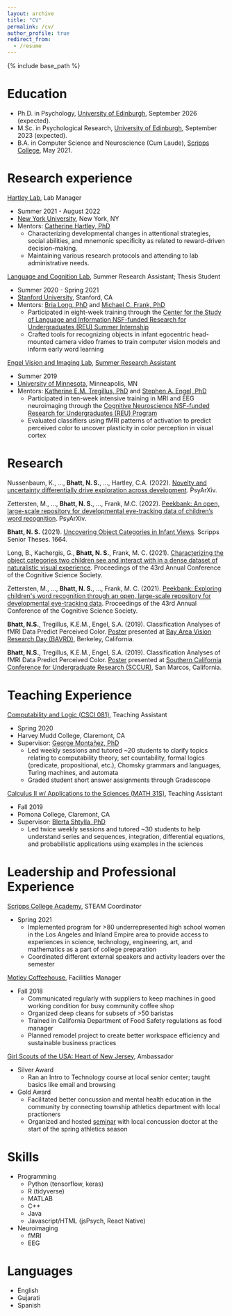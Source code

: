 ```yaml
---
layout: archive
title: "CV"
permalink: /cv/
author_profile: true
redirect_from:
  - /resume
---
```


{% include base_path %}

Education
======
* Ph.D. in Psychology, [University of Edinburgh](https://www.ed.ac.uk/), September 2026 (expected).
* M.Sc. in Psychological Research, [University of Edinburgh](https://www.ed.ac.uk/), September 2023 (expected).
* B.A. in Computer Science and Neuroscience (Cum Laude), [Scripps College](https://www.scrippscollege.edu/), May 2021.

Research experience
======
[Hartley Lab](https://www.hartleylab.org), Lab Manager
* Summer 2021 - August 2022
* [New York University](https://www.nyu.edu/), New York, NY
* Mentors: [Catherine Hartley, PhD](https://as.nyu.edu/content/nyu-as/as/faculty/catherine-alexandra-hartley.html)
  * Characterizing developmental changes in attentional strategies, social abilities, and mnemonic specificity as related to reward-driven decision-making.
  * Maintaining various research protocols and attending to lab administrative needs.

[Language and Cognition Lab](https://langcog.stanford.edu/),  Summer Research Assistant; Thesis Student
* Summer 2020 - Spring 2021
* [Stanford University](https://www.stanford.edu/), Stanford, CA
* Mentors: [Bria Long, PhD](https://www.brialong.com/) and [Michael C. Frank, PhD](https://web.stanford.edu/~mcfrank/)
  * Participated in eight-week training through the [Center for the Study of Language and Information NSF-funded Research for Undergraduates (REU) Summer Internship](https://www-csli.stanford.edu/csli-summer-internship-program-2021)
  * Crafted tools for recognizing objects in infant egocentric head-mounted camera video frames to train computer vision models and inform early word learning

[Engel Vision and Imaging Lab](http://engellab.psych.umn.edu/), [Summer Research Assistant](https://psych-umn-intranet.blogspot.com/2019/09/neuroimaging-summer-research-experience.html)
* Summer 2019
* [University of Minnesota](https://twin-cities.umn.edu/), Minneapolis, MN
* Mentors: [Katherine E.M. Tregillus, PhD](http://engellab.psych.umn.edu/people/katherine-tregillus) and [Stephen A. Engel, PhD](https://cla.umn.edu/about/directory/profile/engel)
  * Participated in ten-week intensive training in MRI and EEG neuroimaging through the [Cognitive Neuroscience NSF-funded Research for Undergraduates (REU) Program](http://neuroimagingreu.umn.edu/)
  * Evaluated classifiers using fMRI patterns of activation to predict perceived color to uncover plasticity in color perception in visual cortex

Research
======

Nussenbaum, K., ..., **Bhatt, N. S.**, ..., Hartley, C.A. (2022). [Novelty and uncertainty differentially drive exploration across development](https://psyarxiv.com/pkn7j/download?format=pdf). PsyArXiv.

Zettersten, M., ..., **Bhatt, N. S.**, ..., Frank, M.C. (2022). [Peekbank: An open, large-scale repository for developmental eye-tracking data of children’s word recognition](https://psyarxiv.com/tgnzv/download?format=pdf). PsyArXiv.

**Bhatt, N. S.** (2021). [Uncovering Object Categories in Infant Views](https://scholarship.claremont.edu/scripps_theses/1664). Scripps Senior Theses. 1664.

Long, B., Kachergis, G., **Bhatt, N. S.**, Frank, M. C. (2021). [Characterizing the object categories two children see and interact with in a dense dataset of naturalistic visual experience](https://doi.org/10.31234/osf.io/nv47t). Proceedings of the 43rd Annual Conference of the Cognitive Science Society.

Zettersten, M., ..., **Bhatt, N. S.**, ..., Frank, M. C. (2021). [Peekbank: Exploring children's word recognition through an open, large-scale repository for developmental eye-tracking data](https://doi.org/10.31234/osf.io/ep693). Proceedings of the 43rd Annual Conference of the Cognitive Science Society.

**Bhatt, N.S.**, Tregillus, K.E.M., Engel, S.A. (2019). Classification Analyses of fMRI Data Predict Perceived Color. [Poster](https://github.com/naitisb/naitisb.github.io/blob/master/files/Bhatt_Naiti_LSSURP_Poster.pdf) presented at [Bay Area Vision Research Day (BAVRD)](https://vision.berkeley.edu/events/bavrd), Berkeley, California.

**Bhatt, N.S.**, Tregillus, K.E.M., Engel, S.A. (2019). Classification Analyses of fMRI Data Predict Perceived Color. [Poster](https://github.com/naitisb/naitisb.github.io/blob/master/files/Bhatt_Naiti_LSSURP_Poster.pdf) presented at [Southern California Conference for Undergraduate Research (SCCUR)](https://www.sccur.org/sccur/fall_2019_conference/poster_session_2/7/), San Marcos, California.

Teaching Experience
======
[Computability and Logic (CSCI 081)](http://catalog.hmc.edu/preview_course_nopop.php?catoid=11&coid=3042), Teaching Assistant
* Spring 2020
* Harvey Mudd College, Claremont, CA
* Supervisor: [George Montañez, PhD](https://www.cs.hmc.edu/~montanez/)
  * Led weekly sessions and tutored ~20 students to clarify topics relating to computability theory, set countability, formal logics (predicate, propositional, etc.), Chomsky grammars and languages, Turing machines, and automata
  * Graded student short answer assignments through Gradescope

[Calculus II w/ Applications to the Sciences (MATH 31S)](http://catalog.pomona.edu/preview_course_nopop.php?catoid=37&coid=134871), Teaching Assistant
* Fall 2019
* Pomona College, Claremont, CA
* Supervisor: [Blerta Shtylla, PhD](http://pages.pomona.edu/~bs044747/)
  * Led twice weekly sessions and tutored ~30 students to help understand series and sequences, integration, differential equations, and probabilistic applications using examples in the sciences

Leadership and Professional Experience
======

[Scripps College Academy](https://www.scrippscollege.edu/academy/), STEAM Coordinator
* Spring 2021
  * Implemented program for >80 underrepresented high school women in the Los Angeles and Inland Empire area to provide access to experiences in science, technology, engineering, art, and mathematics as a part of college preparation
  * Coordinated different external speakers and activity leaders over the semester

[Motley Coffeehouse](https://themotleycoffeehouse.com/), Facilities Manager
* Fall 2018
  * Communicated regularly with suppliers to keep machines in good working condition for busy community coffee shop
  * Organized deep cleans for subsets of >50 baristas
  * Trained in California Department of Food Safety regulations as food manager
  * Planned remodel project to create better workspace efficiency and sustainable business practices

[Girl Scouts of the USA: Heart of New Jersey](https://www.gshnj.org/), Ambassador
* Silver Award
  * Ran an Intro to Technology course at local senior center; taught basics like email and browsing
* Gold Award
  * Facilitated better concussion and mental health education in the community by connecting township athletics department with local practioners
  * Organized and hosted [seminar](https://youtu.be/WJu8R5Bhva4) with local concussion doctor at the start of the spring athletics season
 
Skills
======
* Programming
  * Python (tensorflow, keras)
  * R (tidyverse)
  * MATLAB
  * C++
  * Java
  * Javascript/HTML (jsPsych, React Native)
* Neuroimaging
  * fMRI
  * EEG

Languages
======
* English
* Gujarati
* Spanish
